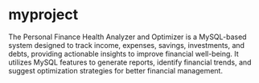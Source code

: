 # myproject
The Personal Finance Health Analyzer and Optimizer is a MySQL-based system designed to track income, expenses, savings, investments, and debts, providing actionable insights to improve financial well-being. It utilizes MySQL features to generate reports, identify financial trends, and suggest optimization strategies for better financial management.

